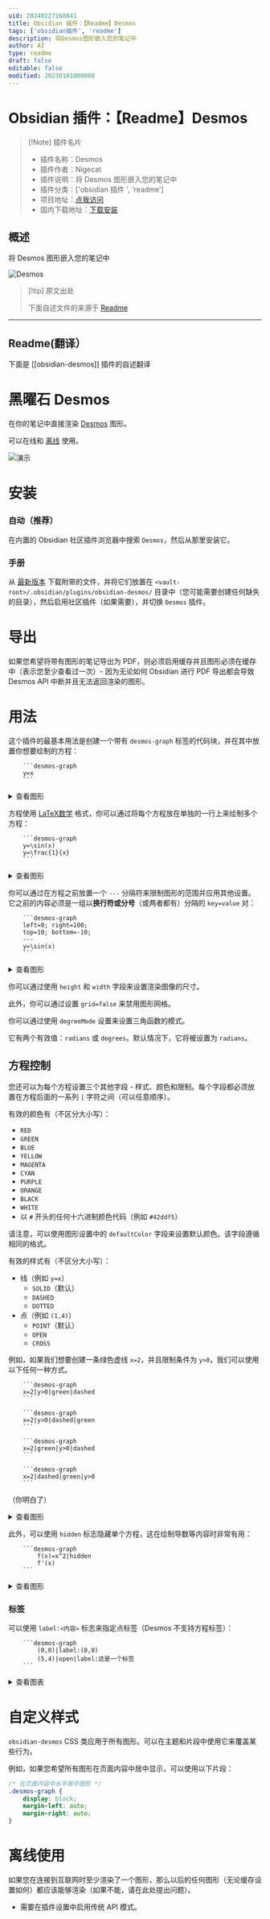 ```yaml
---
uid: 20240227160841
title: Obsidian 插件：【Readme】Desmos
tags: ['obsidian插件', 'readme']
description: 将Desmos图形嵌入您的笔记中
author: AI
type: readme
draft: false
editable: false
modified: 20230101000000
---
```


# Obsidian 插件：【Readme】Desmos

> [!Note] 插件名片
> - 插件名称：Desmos
> - 插件作者：Nigecat
> - 插件说明：将 Desmos 图形嵌入您的笔记中
> - 插件分类：['obsidian 插件 ', 'readme']
> - 项目地址：[点我访问](https://github.com/Nigecat/obsidian-desmos)
> - 国内下载地址：[下载安装](https://pkmer.cn/products/plugin/pluginMarket/?obsidian-desmos)

## 概述

将 Desmos 图形嵌入您的笔记中

![Desmos](https://cdn.pkmer.cn/covers/obsidian-desmos.png!pkmer)

> [!tip] 原文出处
>
>下面自述文件的来源于 [Readme](https://ghproxy.net/https://raw.githubusercontent.com/Nigecat/obsidian-desmos/master/README.md)

---

## Readme(翻译）

下面是 [[obsidian-desmos]] 插件的自述翻译

# 黑曜石 Desmos

在你的笔记中直接渲染 [Desmos](https://www.desmos.com/calculator) 图形。

可以在线和 [离线](#offline-usage) 使用。

![演示](https://cdn.pkmer.cn/covers/obsidian-desmos_1_0.png!pkmer)

# 安装

### 自动（推荐）

在内置的 Obsidian 社区插件浏览器中搜索 `Desmos`，然后从那里安装它。

### 手册

从 [最新版本](https://github.com/Nigecat/obsidian-desmos/releases/latest) 下载附带的文件，并将它们放置在 `<vault-root>/.obsidian/plugins/obsidian-desmos/` 目录中（您可能需要创建任何缺失的目录），然后启用社区插件（如果需要），并切换 `Desmos` 插件。

# 导出

如果您希望将带有图形的笔记导出为 PDF，则必须启用缓存并且图形必须在缓存中（表示您至少查看过一次）- 因为无论如何 Obsidian 进行 PDF 导出都会导致 Desmos API 中断并且无法返回渲染的图形。

# 用法

这个插件的最基本用法是创建一个带有 `desmos-graph` 标签的代码块，并在其中放置你想要绘制的方程：

````
    ```desmos-graph
    y=x
    ```
````

<details>
  <summary>查看图形</summary>

  ![linear](https://cdn.pkmer.cn/covers/obsidian-desmos_1_1.png!pkmer)

</details>

方程使用 [LaTeX数学](https://en.wikibooks.org/wiki/LaTeX/Mathematics) 格式，你可以通过将每个方程放在单独的一行上来绘制多个方程：

````
    ```desmos-graph
    y=\sin(x)
    y=\frac{1}{x}
    ```
````

<details>
  <summary>查看图形</summary>

  ![latex](https://cdn.pkmer.cn/covers/obsidian-desmos_1_2.png!pkmer)

</details>

你可以通过在方程之前放置一个 `---` 分隔符来限制图形的范围并应用其他设置。它之前的内容必须是一组以**换行符或分号**（或两者都有）分隔的 `key=value` 对：

````
    ```desmos-graph
    left=0; right=100;
    top=10; bottom=-10;
    ---
    y=\sin(x)
    ```
````

<details>
  <summary>查看图形</summary>

  ![restriction](https://cdn.pkmer.cn/covers/obsidian-desmos_1_3.png!pkmer)

</details>

你可以通过使用 `height` 和 `width` 字段来设置渲染图像的尺寸。

此外，你可以通过设置 `grid=false` 来禁用图形网格。

你可以通过使用 `degreeMode` 设置来设置三角函数的模式。

它有两个有效值：`radians` 或 `degrees`。默认情况下，它将被设置为 `radians`。

## 方程控制

您还可以为每个方程设置三个其他字段 - 样式、颜色和限制。每个字段都必须放置在方程后面的一系列 `|` 字符之间（可以任意顺序）。

有效的颜色有（不区分大小写）：

 - `RED`
 - `GREEN`
 - `BLUE`
 - `YELLOW`
 - `MAGENTA`
 - `CYAN`
 - `PURPLE`
 - `ORANGE`
 - `BLACK`
 - `WHITE`
 - 以 `#` 开头的任何十六进制颜色代码（例如 `#42ddf5`）

请注意，可以使用图形设置中的 `defaultColor` 字段来设置默认颜色。该字段遵循相同的格式。

有效的样式有（不区分大小写）：

 - 线（例如 `y=x`）
    - `SOLID`（默认）
    - `DASHED`
    - `DOTTED`
 - 点（例如 `(1,4)`）
    - `POINT`（默认）
    - `OPEN`
    - `CROSS`

例如，如果我们想要创建一条绿色虚线 `x=2`，并且限制条件为 `y>0`，我们可以使用以下任何一种方式。

````
    ```desmos-graph
    x=2|y>0|green|dashed
    ```
````

````
    ```desmos-graph
    x=2|y>0|dashed|green
    ```
````

````
    ```desmos-graph
    x=2|green|y>0|dashed
    ```
````

````
    ```desmos-graph
    x=2|dashed|green|y>0
    ```
````

（你明白了）

<details>
  <summary>查看图形</summary>

  ![equation-control](https://cdn.pkmer.cn/covers/obsidian-desmos_1_4.png!pkmer)

</details>

此外，可以使用 `hidden` 标志隐藏单个方程，这在绘制导数等内容时非常有用：

````
    ```desmos-graph
        f(x)=x^2|hidden
        f'(x)
    ```
````

<details>
  <summary>查看图形</summary>

  ![hidden](https://cdn.pkmer.cn/covers/obsidian-desmos_1_5.png!pkmer)

</details>

### 标签

可以使用 `label:<内容>` 标志来指定点标签（Desmos 不支持方程标签）：

````
    ```desmos-graph
        (0,0)|label:(0,0)
        (5,4)|open|label:这是一个标签
    ```
````

<details>
  <summary>查看图表</summary>

  ![label](https://user-images.githubusercontent.com/48661288/163488878-a1d8daeb-8ac6-41e7-9a6c-899b0a7f3c5f.svg)

</details>

# 自定义样式

`obsidian-desmos` CSS 类应用于所有图形。可以在主题和片段中使用它来覆盖某些行为。

例如，如果您希望所有图形在页面内容中居中显示，可以使用以下片段：

```css
/* 在页面内容中水平居中图形 */
.desmos-graph {
    display: block;
    margin-left: auto;
    margin-right: auto;
}
```

# 离线使用

如果您在连接到互联网时至少渲染了一个图形，那么以后的任何图形（无论缓存设置如何）都应该能够渲染（如果不能，请在此处提出问题）。

* 需要在插件设置中启用传统 API 模式。
